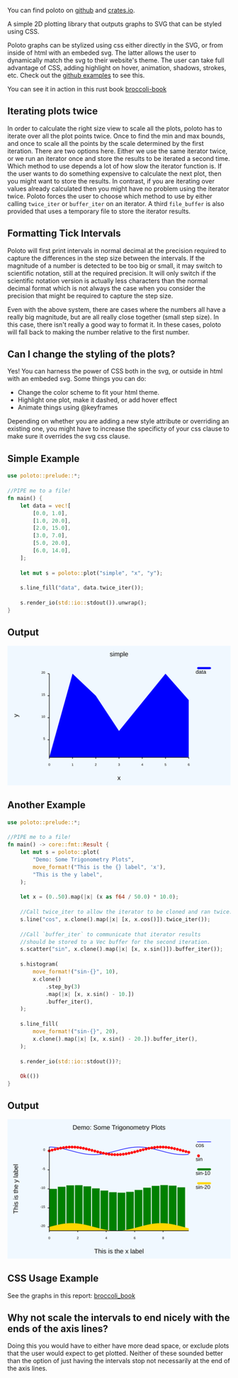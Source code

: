 
You can find poloto on [github](https://github.com/tiby312/poloto) and [crates.io](https://crates.io/crates/poloto).


A simple 2D plotting library that outputs graphs to SVG that can be styled using CSS.

Poloto graphs can be stylized using css either directly in the SVG, or from inside of html with an embeded svg. The latter allows the user to dynamically match the svg to their website's theme. The user can take full advantage of CSS, adding highlight on hover, animation, shadows, strokes, etc. Check out the [github examples](https://github.com/tiby312/poloto/tree/master/examples) to see this.

You can see it in action in this rust book [broccoli-book](https://tiby312.github.io/broccoli_report/)

## Iterating plots twice

In order to calculate the right size view to scale all the plots, poloto has to iterate over all the plot
points twice. Once to find the min and max bounds, and once to scale all the points by the scale determined
by the first iteration. There are two options here. Either we use the same iterator twice, or we run an iterator
once and store the results to be iterated a second time. Which method to use depends a lot of how slow
the iterator function is. If the user wants to do something expensive to calculate the next plot, then
you might want to store the results. In contrast, if you are iterating over values already calculated
then you might have no problem using the iterator twice. Poloto forces the user to choose which method to use
by either calling `twice_iter` or `buffer_iter` on an iterator. A third `file_buffer` is also provided that
uses a temporary file to store the iterator results.

## Formatting Tick Intervals

Poloto will first print intervals in normal decimal at the precision required to capture the differences
in the step size between the intervals. If the magnitude of a number is detected to be too big or small, it
may switch to scientific notation, still at the required precision. It will only switch if the scientific
notation version is actually less characters than the normal decimal format which is not always the case
when you consider the precision that might be required to capture the step size.

Even with the above system, there are cases where the numbers all have a really big magnitude, but
are all really close together (small step size). In this case, there isn't really a good way to format it.
In these cases, poloto will fall back to making the number relative to the first number.


## Can I change the styling of the plots?

Yes! You can harness the power of CSS both in the svg, or outside
in html with an embeded svg. Some things you can do:

 * Change the color scheme to fit your html theme.
 * Highlight one plot, make it dashed, or add hover effect
 * Animate things using @keyframes

Depending on whether you are adding a new style attribute or overriding
an existing one, you might have to increase the specificty of your css clause to make sure it overrides
the svg css clause.

## Simple Example

```rust
use poloto::prelude::*;

//PIPE me to a file!
fn main() {
    let data = vec![
        [0.0, 1.0],
        [1.0, 20.0],
        [2.0, 15.0],
        [3.0, 7.0],
        [5.0, 20.0],
        [6.0, 14.0],
    ];

    let mut s = poloto::plot("simple", "x", "y");

    s.line_fill("data", data.twice_iter());

    s.render_io(std::io::stdout()).unwrap();
}
```

## Output

<img src="./assets/simple.svg" alt="demo">


## Another Example 

```rust
use poloto::prelude::*;

//PIPE me to a file!
fn main() -> core::fmt::Result {
    let mut s = poloto::plot(
        "Demo: Some Trigonometry Plots",
        move_format!("This is the {} label", 'x'),
        "This is the y label",
    );

    let x = (0..50).map(|x| (x as f64 / 50.0) * 10.0);

    //Call twice_iter to allow the iterator to be cloned and ran twice.
    s.line("cos", x.clone().map(|x| [x, x.cos()]).twice_iter());

    //Call `buffer_iter` to communicate that iterator results
    //should be stored to a Vec buffer for the second iteration.
    s.scatter("sin", x.clone().map(|x| [x, x.sin()]).buffer_iter());

    s.histogram(
        move_format!("sin-{}", 10),
        x.clone()
            .step_by(3)
            .map(|x| [x, x.sin() - 10.])
            .buffer_iter(),
    );

    s.line_fill(
        move_format!("sin-{}", 20),
        x.clone().map(|x| [x, x.sin() - 20.]).buffer_iter(),
    );

    s.render_io(std::io::stdout())?;

    Ok(())
}


```

## Output

<img src="./assets/trig.svg" alt="demo">

## CSS Usage Example

See the graphs in this report: [broccoli_book](https://tiby312.github.io/broccoli_report/)

## Why not scale the intervals to end nicely with the ends of the axis lines?

Doing this you would have to either have more dead space, or exclude
plots that the user would expect to get plotted. Neither of these sounded
better than the option of just having the intervals stop not necessarily
at the end of the axis lines.


